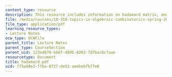 ```yaml
---
content_type: resource
description: This resource includes information on hadamard matrix, and Galois theory.
file: /media/courses/18-318-topics-in-algebraic-combinatorics-spring-2006/f75a88e2ffba8f27de52aeebebfb7fe8_hadamard.pdf
file_type: application/pdf
learning_resource_types:
- Lecture Notes
ocw_type: OCWFile
parent_title: Lecture Notes
parent_type: CourseSection
parent_uid: 123ed870-bb6f-d80b-8262-7d7bac6cfaae
resourcetype: Document
title: hadamard.pdf
uid: f75a88e2-ffba-8f27-de52-aeebebfb7fe8
---
```

